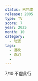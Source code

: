 ```yaml
---
status: 已完成
release: 2005
type: TV
score: 7
year: 2025
month: 10
category:
  - 动漫
tags:
  - 漫改
  - 奇幻
  -
---
```

7/10 不虚此行



